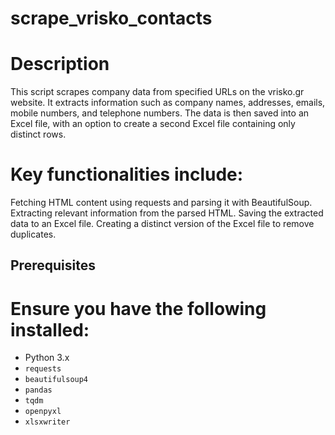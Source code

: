 # scrape_vrisko_contacts

# Description
This script scrapes company data from specified URLs on the vrisko.gr website. It extracts information such as company names, addresses, emails, mobile numbers, and telephone numbers. The data is then saved into an Excel file, with an option to create a second Excel file containing only distinct rows.

# Key functionalities include:

Fetching HTML content using requests and parsing it with BeautifulSoup.
Extracting relevant information from the parsed HTML.
Saving the extracted data to an Excel file.
Creating a distinct version of the Excel file to remove duplicates.

## Prerequisites

# Ensure you have the following installed:

- Python 3.x
- `requests`
- `beautifulsoup4`
- `pandas`
- `tqdm`
- `openpyxl`
- `xlsxwriter`

